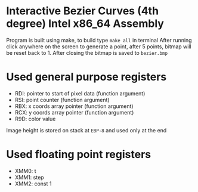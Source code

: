 # Interactive Bezier Curves (4th degree) Intel x86_64 Assembly
Program is built using make, to build type ```make all``` in terminal
After running click anywhere on the screen to generate a point, after 5 points, bitmap will be reset back to 1.
After closing the bitmap is saved to ```bezier.bmp```

# Used general purpose registers
- RDI: pointer to start of pixel data (function argument)
- RSI: point counter (function argument)
- RBX: x coords array pointer (function argument)
- RCX: y coords array pointer (function argument)
- R9D: color value

Image height is stored on stack at ```EBP-8``` and used only at the end

# Used floating point registers
- XMM0: t
- XMM1: step
- XMM2: const 1
